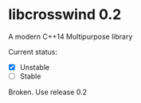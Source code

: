 # libcrosswind 0.2
A modern C++14 Multipurpose library

Current status: 

- [x] Unstable
- [ ] Stable

Broken. Use release 0.2